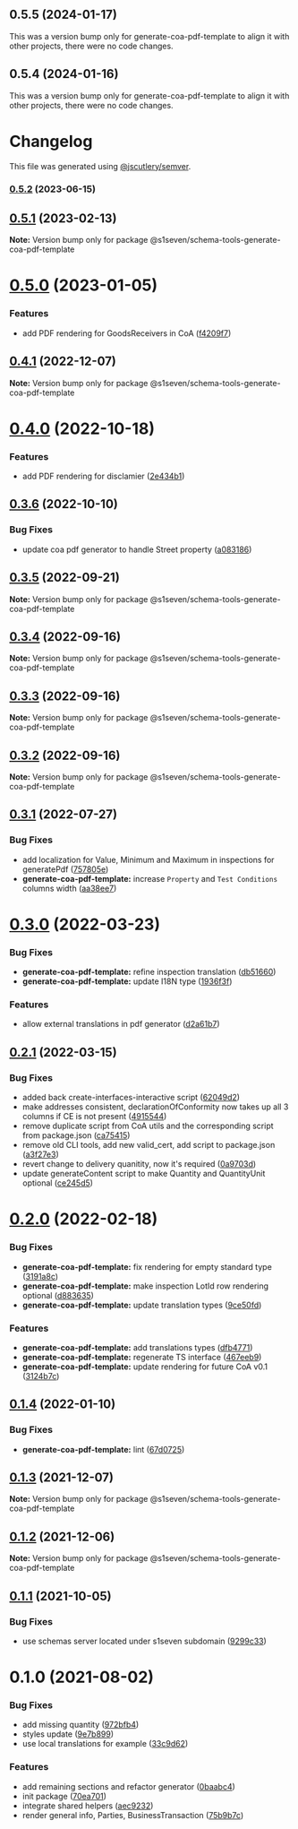 ## 0.5.5 (2024-01-17)

This was a version bump only for generate-coa-pdf-template to align it with other projects, there were no code changes.

## 0.5.4 (2024-01-16)

This was a version bump only for generate-coa-pdf-template to align it with other projects, there were no code changes.

# Changelog

This file was generated using [@jscutlery/semver](https://github.com/jscutlery/semver).

### [0.5.2](https://github.com/s1seven/schema-tools/compare/@s1seven/schema-tools-generate-coa-pdf-template@0.5.1...@s1seven/schema-tools-generate-coa-pdf-template@0.5.2) (2023-06-15)

## [0.5.1](https://github.com/s1seven/schema-tools/compare/@s1seven/schema-tools-generate-coa-pdf-template@0.5.0...@s1seven/schema-tools-generate-coa-pdf-template@0.5.1) (2023-02-13)

**Note:** Version bump only for package @s1seven/schema-tools-generate-coa-pdf-template





# [0.5.0](https://github.com/s1seven/schema-tools/compare/@s1seven/schema-tools-generate-coa-pdf-template@0.4.1...@s1seven/schema-tools-generate-coa-pdf-template@0.5.0) (2023-01-05)


### Features

* add PDF rendering for GoodsReceivers in CoA ([f4209f7](https://github.com/s1seven/schema-tools/commit/f4209f7b2c2fa201b4b77b8269d4a5b9fc261040))





## [0.4.1](https://github.com/s1seven/schema-tools/compare/@s1seven/schema-tools-generate-coa-pdf-template@0.4.0...@s1seven/schema-tools-generate-coa-pdf-template@0.4.1) (2022-12-07)

**Note:** Version bump only for package @s1seven/schema-tools-generate-coa-pdf-template





# [0.4.0](https://github.com/s1seven/schema-tools/compare/@s1seven/schema-tools-generate-coa-pdf-template@0.3.6...@s1seven/schema-tools-generate-coa-pdf-template@0.4.0) (2022-10-18)


### Features

* add PDF rendering for disclamier ([2e434b1](https://github.com/s1seven/schema-tools/commit/2e434b165be16b84a335047bab844401a3fa2094))





## [0.3.6](https://github.com/s1seven/schema-tools/compare/@s1seven/schema-tools-generate-coa-pdf-template@0.3.5...@s1seven/schema-tools-generate-coa-pdf-template@0.3.6) (2022-10-10)


### Bug Fixes

* update coa pdf generator to handle Street property ([a083186](https://github.com/s1seven/schema-tools/commit/a083186f26eebb0a8621cd139fc4b4839be99153))





## [0.3.5](https://github.com/s1seven/schema-tools/compare/@s1seven/schema-tools-generate-coa-pdf-template@0.3.4...@s1seven/schema-tools-generate-coa-pdf-template@0.3.5) (2022-09-21)

**Note:** Version bump only for package @s1seven/schema-tools-generate-coa-pdf-template





## [0.3.4](https://github.com/s1seven/schema-tools/compare/@s1seven/schema-tools-generate-coa-pdf-template@0.3.3...@s1seven/schema-tools-generate-coa-pdf-template@0.3.4) (2022-09-16)

**Note:** Version bump only for package @s1seven/schema-tools-generate-coa-pdf-template





## [0.3.3](https://github.com/s1seven/schema-tools/compare/@s1seven/schema-tools-generate-coa-pdf-template@0.3.2...@s1seven/schema-tools-generate-coa-pdf-template@0.3.3) (2022-09-16)

**Note:** Version bump only for package @s1seven/schema-tools-generate-coa-pdf-template





## [0.3.2](https://github.com/s1seven/schema-tools/compare/@s1seven/schema-tools-generate-coa-pdf-template@0.3.1...@s1seven/schema-tools-generate-coa-pdf-template@0.3.2) (2022-09-16)

**Note:** Version bump only for package @s1seven/schema-tools-generate-coa-pdf-template





## [0.3.1](https://github.com/s1seven/schema-tools/compare/@s1seven/schema-tools-generate-coa-pdf-template@0.3.0...@s1seven/schema-tools-generate-coa-pdf-template@0.3.1) (2022-07-27)


### Bug Fixes

* add localization for Value, Minimum and Maximum in inspections for generatePdf ([757805e](https://github.com/s1seven/schema-tools/commit/757805e27e71ca080efb2c17fb5907b4a5f5e48d))
* **generate-coa-pdf-template:** increase `Property` and `Test Conditions` columns width ([aa38ee7](https://github.com/s1seven/schema-tools/commit/aa38ee793b930d0551c780cf5c6c0b0ba171a682))





# [0.3.0](http://github.com/s1seven/schema-tools/compare/@s1seven/schema-tools-generate-coa-pdf-template@0.2.1...@s1seven/schema-tools-generate-coa-pdf-template@0.3.0) (2022-03-23)


### Bug Fixes

* **generate-coa-pdf-template:** refine inspection translation ([db51660](http://github.com/s1seven/schema-tools/commit/db51660f673999489313392d0fe78debfa86c681))
* **generate-coa-pdf-template:** update I18N type ([1936f3f](http://github.com/s1seven/schema-tools/commit/1936f3f84dcd9a31f8ae14d871be286a495b9677))


### Features

* allow external translations in pdf generator ([d2a61b7](http://github.com/s1seven/schema-tools/commit/d2a61b79a08cfecfe4daabaedaa094a823e4caa8))





## [0.2.1](http://github.com/s1seven/schema-tools/compare/@s1seven/schema-tools-generate-coa-pdf-template@0.2.0...@s1seven/schema-tools-generate-coa-pdf-template@0.2.1) (2022-03-15)


### Bug Fixes

* added back create-interfaces-interactive script ([62049d2](http://github.com/s1seven/schema-tools/commit/62049d299eb7c2a7b95aab242012704be0c0d711))
* make addresses consistent, declarationOfConformity now takes up all 3 columns if CE is not present ([4915544](http://github.com/s1seven/schema-tools/commit/49155440dcb21989374b76b0cdf87f43926df59d))
* remove duplicate script from CoA utils and the corresponding script from package.json ([ca75415](http://github.com/s1seven/schema-tools/commit/ca75415bef790ac3632af80faa1e02d1f4875cec))
* remove old CLI tools, add new valid_cert, add script to package.json ([a3f27e3](http://github.com/s1seven/schema-tools/commit/a3f27e3fee645bd9da8e00d64c4e497fc8ba63c5))
* revert change to delivery quanitity, now it's required ([0a9703d](http://github.com/s1seven/schema-tools/commit/0a9703d7d2b0365b8aebec601deae41979b345c7))
* update generateContent script to make Quantity and QuantityUnit optional ([ce245d5](http://github.com/s1seven/schema-tools/commit/ce245d5ae5c0ae0294ca9671787033fbdbcee415))





# [0.2.0](http://github.com/s1seven/schema-tools/compare/@s1seven/schema-tools-generate-coa-pdf-template@0.1.4...@s1seven/schema-tools-generate-coa-pdf-template@0.2.0) (2022-02-18)


### Bug Fixes

* **generate-coa-pdf-template:** fix rendering for empty standard type ([3191a8c](http://github.com/s1seven/schema-tools/commit/3191a8c18c7ff5691de5b20c32628abc8dd30f29))
* **generate-coa-pdf-template:** make inspection LotId row rendering optional ([d883635](http://github.com/s1seven/schema-tools/commit/d8836355ec101ae6d06edfd55f36759bd37ea079))
* **generate-coa-pdf-template:** update translation types ([9ce50fd](http://github.com/s1seven/schema-tools/commit/9ce50fd92362ac40398d7ba678b36c839c21d262))


### Features

* **generate-coa-pdf-template:** add translations types ([dfb4771](http://github.com/s1seven/schema-tools/commit/dfb4771f0df6320044dd9e01e1ec8b322a1c5070))
* **generate-coa-pdf-template:** regenerate TS interface ([467eeb9](http://github.com/s1seven/schema-tools/commit/467eeb9ee2e12684ae43821ce1bb5e396f6277ce))
* **generate-coa-pdf-template:** update rendering for future CoA v0.1 ([3124b7c](http://github.com/s1seven/schema-tools/commit/3124b7caeba41783fe8482b5e25512b759a780c3))





## [0.1.4](http://github.com/s1seven/schema-tools/compare/@s1seven/schema-tools-generate-coa-pdf-template@0.1.3...@s1seven/schema-tools-generate-coa-pdf-template@0.1.4) (2022-01-10)


### Bug Fixes

* **generate-coa-pdf-template:** lint ([67d0725](http://github.com/s1seven/schema-tools/commit/67d07253904a7ea20c955c9a4772dd44b3b03843))





## [0.1.3](http://github.com/s1seven/schema-tools/compare/@s1seven/schema-tools-generate-coa-pdf-template@0.1.2...@s1seven/schema-tools-generate-coa-pdf-template@0.1.3) (2021-12-07)

**Note:** Version bump only for package @s1seven/schema-tools-generate-coa-pdf-template





## [0.1.2](http://github.com/s1seven/schema-tools/compare/@s1seven/schema-tools-generate-coa-pdf-template@0.1.1...@s1seven/schema-tools-generate-coa-pdf-template@0.1.2) (2021-12-06)

**Note:** Version bump only for package @s1seven/schema-tools-generate-coa-pdf-template





## [0.1.1](http://github.com/s1seven/schema-tools/compare/@s1seven/schema-tools-generate-coa-pdf-template@0.1.0...@s1seven/schema-tools-generate-coa-pdf-template@0.1.1) (2021-10-05)


### Bug Fixes

* use schemas server located under s1seven subdomain ([9299c33](http://github.com/s1seven/schema-tools/commit/9299c33ecbe2bc414ec76b893f4c222ace6305e0))





# 0.1.0 (2021-08-02)


### Bug Fixes

* add missing quantity ([972bfb4](http://github.com/s1seven/schema-tools/commit/972bfb40406617918c4b02f467832049933b8049))
* styles update ([9e7b899](http://github.com/s1seven/schema-tools/commit/9e7b899b6551fb745c8ac7674daec04b15ee8e3e))
* use local translations for example ([33c9d62](http://github.com/s1seven/schema-tools/commit/33c9d627d66e88dd51d799e1df22ff4e495eeb1f))


### Features

* add remaining sections and refactor generator ([0baabc4](http://github.com/s1seven/schema-tools/commit/0baabc47448cc25b35a0d117958a6ddc9f9222e5))
* init package ([70ea701](http://github.com/s1seven/schema-tools/commit/70ea70185143f31a9b455703f01a94e0580fbe74))
* integrate shared helpers ([aec9232](http://github.com/s1seven/schema-tools/commit/aec92328257c5bf0ae510e53f3959aea059cf444))
* render general info, Parties, BusinessTransaction ([75b9b7c](http://github.com/s1seven/schema-tools/commit/75b9b7cfe2b85fce4d1d9600d75d75b2698c88ed))
